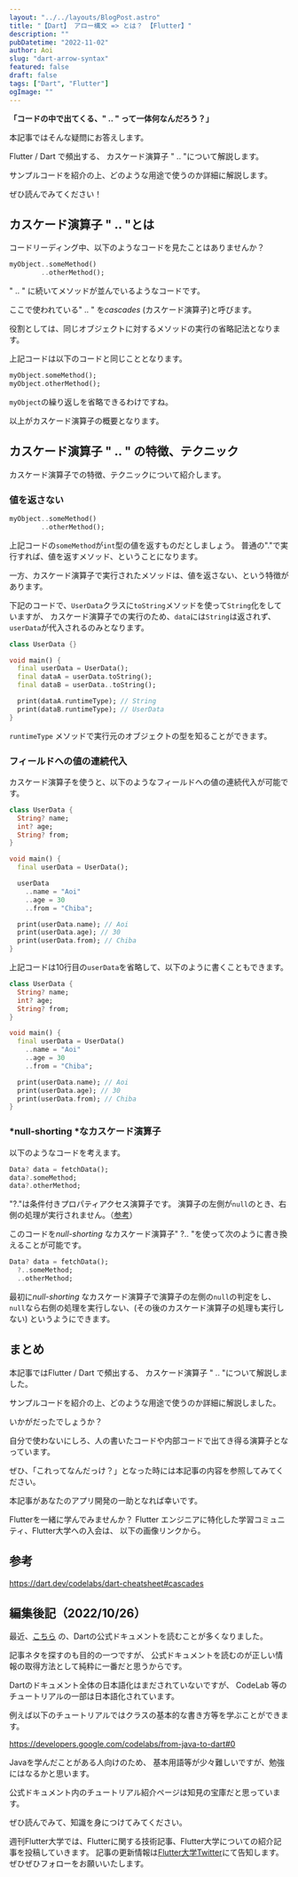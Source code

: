 ```yaml
---
layout: "../../layouts/BlogPost.astro"
title: "【Dart】 アロー構文 => とは？ 【Flutter】"
description: ""
pubDatetime: "2022-11-02"
author: Aoi
slug: "dart-arrow-syntax"
featured: false
draft: false
tags: ["Dart", "Flutter"]
ogImage: ""
---
```


**「コードの中で出てくる、" .. " って一体何なんだろう？」**

本記事ではそんな疑問にお答えします。

Flutter / Dart で頻出する、 カスケード演算子 " .. "について解説します。

サンプルコードを紹介の上、どのような用途で使うのか詳細に解説します。

ぜひ読んでみてください！

## カスケード演算子 " .. "とは

コードリーディング中、以下のようなコードを見たことはありませんか？

```dart
myObject..someMethod()
        ..otherMethod();
```

" .. " に続いてメソッドが並んでいるようなコードです。

ここで使われている" .. " を*cascades* (カスケード演算子)と呼びます。

役割としては、同じオブジェクトに対するメソッドの実行の省略記法となります。

上記コードは以下のコードと同じこととなります。

```dart
myObject.someMethod();
myObject.otherMethod();
```

`myObject`の繰り返しを省略できるわけですね。

以上がカスケード演算子の概要となります。

## カスケード演算子 " .. " の特徴、テクニック

カスケード演算子での特徴、テクニックについて紹介します。

### 値を返さない

```dart
myObject..someMethod()
        ..otherMethod();
```

上記コードの`someMethod`が`int`型の値を返すものだとしましょう。
普通の"."で実行すれば、値を返すメソッド、ということになります。

一方、カスケード演算子で実行されたメソッドは、値を返さない、という特徴があります。

下記のコードで、`UserData`クラスに`toString`メソッドを使って`String`化をしていますが、
カスケード演算子での実行のため、`data`には`String`は返されず、
`userData`が代入されるのみとなります。

```dart
class UserData {}

void main() {
  final userData = UserData();
  final dataA = userData.toString();
  final dataB = userData..toString();

  print(dataA.runtimeType); // String
  print(dataB.runtimeType); // UserData
}
```

`runtimeType` メソッドで実行元のオブジェクトの型を知ることができます。

### フィールドへの値の連続代入

カスケード演算子を使うと、以下のようなフィールドへの値の連続代入が可能です。

```dart
class UserData {
  String? name;
  int? age;
  String? from;
}

void main() {
  final userData = UserData();

  userData
    ..name = "Aoi"
    ..age = 30
    ..from = "Chiba";

  print(userData.name); // Aoi
  print(userData.age); // 30
  print(userData.from); // Chiba
}
```

上記コードは10行目の`userData`を省略して、以下のように書くこともできます。

```dart
class UserData {
  String? name;
  int? age;
  String? from;
}

void main() {
  final userData = UserData()
    ..name = "Aoi"
    ..age = 30
    ..from = "Chiba";

  print(userData.name); // Aoi
  print(userData.age); // 30
  print(userData.from); // Chiba
}
```

### *null-shorting *なカスケード演算子

以下のようなコードを考えます。

```dart
Data? data = fetchData();
data?.someMethod;
data?.otherMethod;
```

"?."は条件付きプロパティアクセス演算子です。
演算子の左側が`null`のとき、右側の処理が実行されません。（[参考](https://dart.dev/codelabs/dart-cheatsheet#conditional-property-access)）

このコードを*null-shorting* なカスケード演算子" ?.. "を使って次のように書き換えることが可能です。

```dart
Data? data = fetchData();
  ?..someMethod;
  ..otherMethod;
```

最初に*null-shorting* なカスケード演算子で演算子の左側の`null`の判定をし、
`null`なら右側の処理を実行しない、(その後のカスケード演算子の処理も実行しない)
というようにできます。

## まとめ

本記事ではFlutter / Dart で頻出する、 カスケード演算子 " .. "について解説しました。

サンプルコードを紹介の上、どのような用途で使うのか詳細に解説しました。

いかがだったでしょうか？

自分で使わないにしろ、人の書いたコードや内部コードで出てき得る演算子となっています。

ぜひ、「これってなんだっけ？」となった時には本記事の内容を参照してみてください。

本記事があなたのアプリ開発の一助となれば幸いです。

Flutterを一緒に学んでみませんか？
Flutter エンジニアに特化した学習コミュニティ、Flutter大学への入会は、
以下の画像リンクから。

## 参考

https://dart.dev/codelabs/dart-cheatsheet#cascades

## 編集後記（2022/10/26）

最近、[こちら](https://dart.dev/) の、Dartの公式ドキュメントを読むことが多くなりました。

記事ネタを探すのも目的の一つですが、
公式ドキュメントを読むのが正しい情報の取得方法として純粋に一番だと思うからです。

Dartのドキュメント全体の日本語化はまだされていないですが、
CodeLab 等のチュートリアルの一部は日本語化されています。

例えば以下のチュートリアルではクラスの基本的な書き方等を学ぶことができます。

https://developers.google.com/codelabs/from-java-to-dart#0

Javaを学んだことがある人向けのため、
基本用語等が少々難しいですが、勉強にはなるかと思います。

公式ドキュメント内のチュートリアル紹介ページは知見の宝庫だと思っています。

ぜひ読んでみて、知識を身につけてみてください。

週刊Flutter大学では、Flutterに関する技術記事、Flutter大学についての紹介記事を投稿していきます。
記事の更新情報は[Flutter大学Twitter](https://twitter.com/FlutterUniv)にて告知します。
ぜひぜひフォローをお願いいたします。